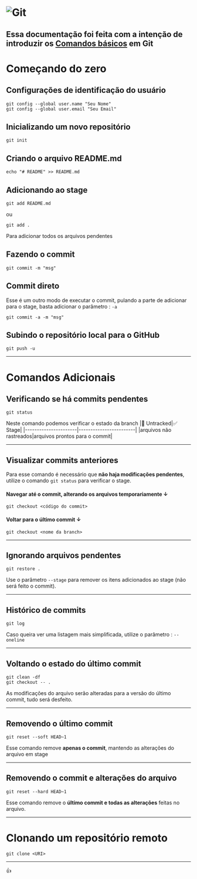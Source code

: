 # ![Git](https://blog-geek-midia.s3.amazonaws.com/wp-content/uploads/2020/08/06103546/comandos-git.png)

## Essa documentação foi feita com a intenção de introduzir os [Comandos básicos](https://comandosgit.github.io/) em Git

# Começando do zero

## Configurações de identificação do usuário
```
git config --global user.name "Seu Nome"
git config --global user.email "Seu Email"
```

## Inicializando um novo repositório
```
git init
```

## Criando o arquivo README.md
```
echo "# README" >> README.md
```

## Adicionando ao stage
  ``` git add README.md ```

  ou

``` git add . ```

  Para adicionar todos os arquivos pendentes

## Fazendo o commit
```
git commit -m "msg"
```

## Commit direto
Esse é um outro modo de executar o commit, pulando a parte de adicionar para o stage, basta adicionar o parâmetro : ``` -a ```
```
git commit -a -m "msg"
```

## Subindo o repositório local para o GitHub
```
git push -u 
```


---


# Comandos Adicionais

## Verificando se há commits pendentes
```
git status
```
  Neste comando podemos verificar o estado da branch 
|:red_circle: Untracked|:white_check_mark: Stage|
|----------------------|------------------------|
|arquivos não rastreados|arquivos prontos para o commit|

---

## Visualizar commits anteriores
  Para esse comando é necessário que **não haja modificações pendentes**, utilize o comando ``` git status ``` para verificar o stage.
  #### Navegar até o commit, alterando os arquivos temporariamente ↓
```
git checkout <código do commit>
```

  #### Voltar para o último commit ↓
```
git checkout <nome da branch>
```

---

## Ignorando arquivos pendentes
```
git restore .
```
  Use o parâmetro ``` --stage ``` para remover os itens adicionados ao stage (não será feito o commit).

---

## Histórico de commits
```
git log
```
  Caso queira ver uma listagem mais simplificada, utilize o parâmetro : ``` --oneline ```

---

## Voltando o estado do último commit
```
git clean -df
git checkout -- .
```
  As modificações do arquivo serão alteradas para a versão do último commit, tudo será desfeito.

---

## Removendo o último commit
```
git reset --soft HEAD~1
```
  Esse comando remove **apenas o commit**, mantendo as alterações do arquivo em stage

---

## Removendo o commit e alterações do arquivo
```
git reset --hard HEAD~1
```
  Esse comando remove o **último commit e todas as alterações** feitas no arquivo.

---

# Clonando um repositório remoto
```
git clone <URI>
```

---

:thumbsup: